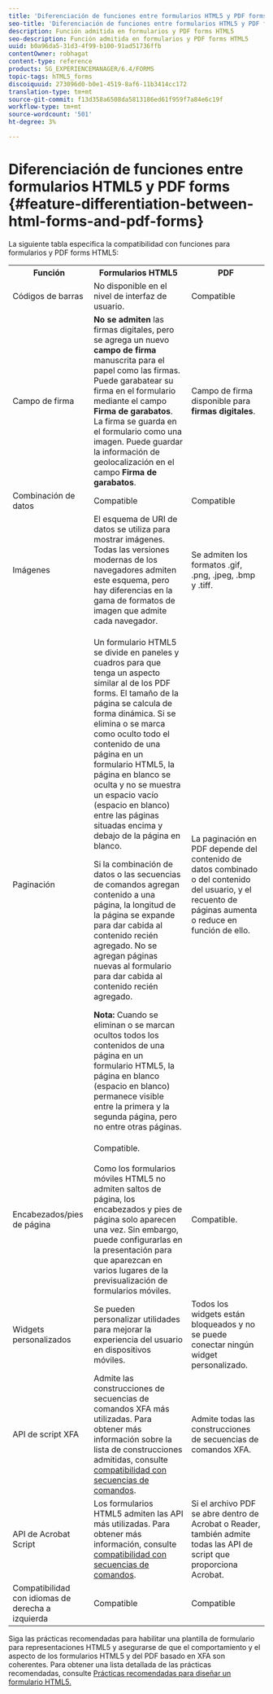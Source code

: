 ```yaml
---
title: 'Diferenciación de funciones entre formularios HTML5 y PDF forms '
seo-title: 'Diferenciación de funciones entre formularios HTML5 y PDF forms '
description: Función admitida en formularios y PDF forms HTML5
seo-description: Función admitida en formularios y PDF forms HTML5
uuid: b0a96da5-31d3-4f99-b100-91ad51736ffb
contentOwner: robhagat
content-type: reference
products: SG_EXPERIENCEMANAGER/6.4/FORMS
topic-tags: hTML5_forms
discoiquuid: 273096d0-b0e1-4519-8af6-11b3414cc172
translation-type: tm+mt
source-git-commit: f13d358a6508da5813186ed61f959f7a84e6c19f
workflow-type: tm+mt
source-wordcount: '501'
ht-degree: 3%

---
```



# Diferenciación de funciones entre formularios HTML5 y PDF forms {#feature-differentiation-between-html-forms-and-pdf-forms}

La siguiente tabla especifica la compatibilidad con funciones para formularios y PDF forms HTML5:

<table> 
 <tbody>
  <tr>
   <th>Función</th> 
   <th>Formularios HTML5</th> 
   <th>PDF</th> 
  </tr>
  <tr>
   <td>Códigos de barras<br /> </td> 
   <td>No disponible en el nivel de interfaz de usuario. </td> 
   <td>Compatible</td> 
  </tr>
  <tr>
   <td>Campo de firma<br /> </td> 
   <td><strong>No se admiten </strong> las firmas digitales, pero se agrega un nuevo  <strong>campo de firma </strong> manuscrita para el papel como las firmas. Puede garabatear su firma en el formulario mediante el campo <strong>Firma de garabatos</strong>. La firma se guarda en el formulario como una imagen. Puede guardar la información de geolocalización en el campo <strong>Firma de garabatos</strong>.</td> 
   <td>Campo de firma disponible para <strong>firmas digitales</strong>.</td> 
  </tr>
  <tr>
   <td>Combinación de datos</td> 
   <td>Compatible</td> 
   <td>Compatible</td> 
  </tr>
  <tr>
   <td>Imágenes</td> 
   <td>El esquema de URI de datos se utiliza para mostrar imágenes. Todas las versiones modernas de los navegadores admiten este esquema, pero hay diferencias en la gama de formatos de imagen que admite cada navegador.<br /> </td> 
   <td>Se admiten los formatos .gif, .png, .jpeg, .bmp y .tiff.</td> 
  </tr>
  <tr>
   <td>Paginación<br /> </td> 
   <td><p>Un formulario HTML5 se divide en paneles y cuadros para que tenga un aspecto similar al de los PDF forms. El tamaño de la página se calcula de forma dinámica. Si se elimina o se marca como oculto todo el contenido de una página en un formulario HTML5, la página en blanco se oculta y no se muestra un espacio vacío (espacio en blanco) entre las páginas situadas encima y debajo de la página en blanco.</p> <p>Si la combinación de datos o las secuencias de comandos agregan contenido a una página, la longitud de la página se expande para dar cabida al contenido recién agregado. No se agregan páginas nuevas al formulario para dar cabida al contenido recién agregado. </p> <p><strong>Nota:</strong> Cuando se eliminan o se marcan ocultos todos los contenidos de una página en un formulario HTML5, la página en blanco (espacio en blanco) permanece visible entre la primera y la segunda página, pero no entre otras páginas.</p> </td> 
   <td>La paginación en PDF depende del contenido de datos combinado o del contenido del usuario, y el recuento de páginas aumenta o reduce en función de ello.</td> 
  </tr>
  <tr>
   <td>Encabezados/pies de página </td> 
   <td>Compatible. <br /> <br /> Como los formularios móviles HTML5 no admiten saltos de página, los encabezados y pies de página solo aparecen una vez. Sin embargo, puede configurarlas en la presentación para que aparezcan en varios lugares de la previsualización de formularios móviles.<br /> </td> 
   <td>Compatible.</td> 
  </tr>
  <tr>
   <td>Widgets personalizados</td> 
   <td>Se pueden personalizar utilidades para mejorar la experiencia del usuario en dispositivos móviles.<br /> </td> 
   <td>Todos los widgets están bloqueados y no se puede conectar ningún widget personalizado.<br /> </td> 
  </tr>
  <tr>
   <td>API de script XFA</td> 
   <td>Admite las construcciones de secuencias de comandos XFA más utilizadas. Para obtener más información sobre la lista de construcciones admitidas, consulte <a href="/help/forms/using/scripting-support.md">compatibilidad con secuencias de comandos</a>.</td> 
   <td>Admite todas las construcciones de secuencias de comandos XFA.</td> 
  </tr>
  <tr>
   <td>API de Acrobat Script </td> 
   <td>Los formularios HTML5 admiten las API más utilizadas. Para obtener más información, consulte <a href="/help/forms/using/scripting-support.md">compatibilidad con secuencias de comandos</a>.</td> 
   <td>Si el archivo PDF se abre dentro de Acrobat o Reader, también admite todas las API de script que proporciona Acrobat.</td> 
  </tr>
  <tr>
   <td>Compatibilidad con idiomas de derecha a izquierda </td> 
   <td>Compatible</td> 
   <td>Compatible</td> 
  </tr>
 </tbody>
</table>

Siga las prácticas recomendadas para habilitar una plantilla de formulario para representaciones HTML5 y asegurarse de que el comportamiento y el aspecto de los formularios HTML5 y del PDF basado en XFA son coherentes. Para obtener una lista detallada de las prácticas recomendadas, consulte [Prácticas recomendadas para diseñar un formulario HTML5.](/help/forms/using/best-practices-for-html5-forms.md)

